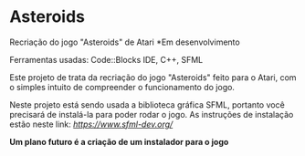 # Asteroids
Recriação do jogo "Asteroids" de Atari         *Em desenvolvimento

Ferramentas usadas: Code::Blocks IDE, C++, SFML

Este projeto de trata da recriação do jogo "Asteroids" feito para o Atari, com o simples intuito de compreender o funcionamento do jogo.

Neste projeto está sendo usada a biblioteca gráfica SFML, portanto você precisará de instalá-la para poder rodar o jogo. As instruções de instalação estão neste link: *https://www.sfml-dev.org/*

**Um plano futuro é a criação de um instalador para o jogo**
